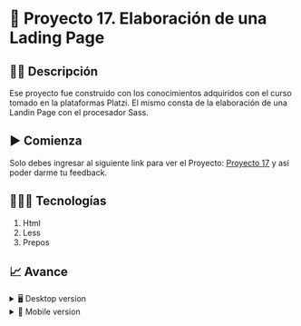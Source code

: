 # 📝 Proyecto 17. Elaboración de una Lading Page


## ✍🏻 Descripción 
Ese proyecto fue construido con los conocimientos adquiridos con el curso tomado en la plataformas Platzi. El mismo consta de la elaboración de una Landin Page con el procesador Sass. 

## ▶️ Comienza
Solo debes ingresar al siguiente link para ver el Proyecto: [Proyecto 17](https://diegudeveloper.github.io/Proyecto17-Sass/) y así poder darme tu feedback.

## 👨🏻‍💻 Tecnologías
1. Html
2. Less
3. Prepos

## 📈 Avance
<details>
    <summary>🖥 Desktop version</summary>

![](https://github.com/diegudeveloper/Proyecto17-Sass/blob/gh-pages/images/Sass.png)

</details>

<details>
    <summary>📱 Mobile version</summary>
    
![]()

</details>